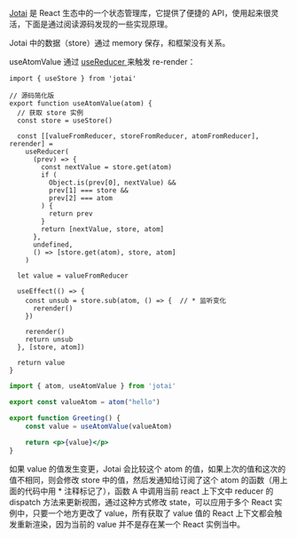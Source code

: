 [Jotai](https://jotai.org/) 是 React 生态中的一个状态管理库，它提供了便捷的 API，使用起来很灵活，下面是通过阅读源码发现的一些实现原理。



Jotai 中的数据（store）通过 memory 保存，和框架没有关系。



useAtomValue 通过 [useReducer ](https://github.com/pmndrs/jotai/blob/f1590d48fcf09f701a403ea1ae233de490bcc64d/src/react/useAtomValue.ts#L62)来触发 re-render：

```tsx
import { useStore } from 'jotai'

// 源码简化版
export function useAtomValue(atom) {
  // 获取 store 实例
  const store = useStore()

  const [[valueFromReducer, storeFromReducer, atomFromReducer], rerender] =
    useReducer(
      (prev) => {
        const nextValue = store.get(atom)
        if (
          Object.is(prev[0], nextValue) &&
          prev[1] === store &&
          prev[2] === atom
        ) {
          return prev
        }
        return [nextValue, store, atom]
      },
      undefined,
      () => [store.get(atom), store, atom]
    )

  let value = valueFromReducer

  useEffect(() => {
    const unsub = store.sub(atom, () => {  // * 监听变化
      rerender()
    })
    
    rerender()
    return unsub
  }, [store, atom])

  return value
}
```



```jsx
import { atom, useAtomValue } from 'jotai'

export const valueAtom = atom("hello")

export function Greeting() {   
    const value = useAtomValue(valueAtom)
    
    return <p>{value}</p>
}
```

如果 value 的值发生变更，Jotai 会比较这个 atom 的值，如果上次的值和这次的值不相同，则会修改 store 中的值，然后发通知给订阅了这个 atom 的函数（用上面的代码中用 * 注释标记了），函数 A 中调用当前 react 上下文中 reducer 的 dispatch 方法来更新视图，通过这种方式修改 state，可以应用于多个 React 实例中，只要一个地方更改了 value，所有获取了 value 值的 React 上下文都会触发重新渲染，因为当前的 value 并不是存在某一个 React 实例当中。